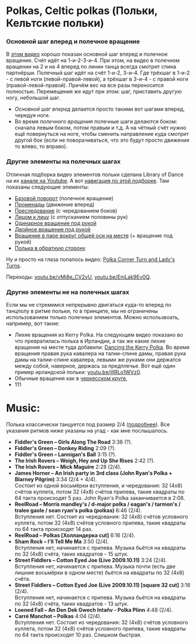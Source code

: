 Polkas, Celtic polkas (Польки, Кельтские польки)
=============
### Основной шаг вперед и полечное вращение
В [этом видео](https://www.youtube.com/watch?v=sVnfVUWiBTU) хорошо показан основной шаг вперед и полечное вращение. Счёт идёт на 1-и-2-3-и-4. При этом, на видео в полечном вращении на 2 и на 4 вперед по линии танца всегда смотрит спина партнёрши. Полечный шаг идёт на счёт 1-и-2, 3-и-4. Где трёхшаг в 1-и-2 - с левой ноги (левой-правой-левой), а трёхшаг в 3-и-4 - с правой ноги (правой-левой-правой). Причём вес на все разы переносится полностью. Перемещения же идут при этом: шаг, приставить другую ногу, небольшой шаг.
- _Основной шаг вперед_ делается просто такими вот шагами вперед, чередуя ноги.
- Во время _полечного вращения_ полечные шаги делаются боком: сначала левым боком, потом правым и т.д. А на чётный счёт нужно ещё повернуться на ноге, чтобы сменить направление куда смотрит другой бок (если не поворачиваться, что это будут просто движения то влево, то вправо).

### Другие элементы на полечных шагах
Отличная подборка видео элементов польки сделана Library of Dance на их [канале на Youtube](https://www.youtube.com/channel/UCXxfZG671bWCeOWj6Z_8IHA). А вот [навигация по этой подборке](http://www.libraryofdance.org/dances/polka/). Там показаны следующие элементы:

- [Базовой поворот](https://www.youtube.com/watch?v=gy1qQ4GChVc) (полечное вращение)
- [Променады](https://www.youtube.com/watch?v=v_tR53SI6Cg) (движение вперед)
- [Преследование](https://www.youtube.com/watch?v=JFcz35iQnWU) (с чередованием боков)
- [Лицом к лицу](https://www.youtube.com/watch?v=TcAZLbb4neQ) (с отпусканием половины рук)
- [Одинарное вращение под рукой](https://www.youtube.com/watch?v=no3etzfuFVU)
- [Двойное вращение под рукой](https://www.youtube.com/watch?v=FA4fdIdbu3I)
- [Вращение в паре вокруг общей оси на месте](https://www.youtube.com/watch?v=-XWWu18SzKc) (+ вращение под рукой)
- [Полька в обратную сторону](https://www.youtube.com/watch?v=4u9JS6lLq6Y)

Ну и просто на глаза попалось видео: [Polka Corner Turn and Lady's Turns](https://www.youtube.com/watch?v=JIERyEVNtCs).

Переходы: [youtu.be/vMi8e_CV2yU](https://www.youtube.com/watch?v=vMi8e_CV2yU), [youtu.be/EniLak9Ev0Q](https://www.youtube.com/watch?v=EniLak9Ev0Q).

### Другие элементы не на полечных шагах
Если мы не стремимся непрерывно двигаться куда-то вперед по танцполу в ритме польки, то в принципе, мы не ограничены использованием только полечных элементов. Можно использвоать, например, вот такие:

- Лихие вращения из Kerry Polka. На следующем видео показано во что превратилась полька в Ирландии, а так же какие лихие вращения на месте туда добавили: [Dancing the Kerry Polka](https://youtu.be/kYYeX8W3Dqk?t=45). Во время вращения правая рука кавалера на талии-спине дамы, правая рука дамы на талии-спине кавалера, левыми же руками они держатся между собой, наверное, держась за предплечье. Вот ещё один пример ирландской польки: [youtu.be/jIlRLo1WVz0](https://www.youtube.com/watch?v=jIlRLo1WVz0).
- Обычные вращения как в [черкесском круге](cercle-circassien.md),
- 111

Music:
=======
Полька классически танцуется под размер 2/4 ([подробнее](http://music.stackexchange.com/questions/5621/is-there-a-difference-between-2-4-and-4-4)). Все указания ритмов ниже указаны на угад - как мне послышалось.

- **Fiddler's Green – Girls Along The Road** 3:38 (?).
- **Fiddler's Green – Donkey Riding** 2:09 (?).
- **Fiddler's Green – Lannigan's Ball** 3:15 (?).
- **The Irish Rovers – Weigh, Hey and Up She Rises** 2:42 (?).
- **The Irish Rovers – Mick Maguire** 2:28 (2/4).
- **James Horner – An Irish party in 3rd class (John Ryan's Polka + Blarney Pilgrim)** 3:34 (2/4 + 4/4).  
  Состоит из одной восьмёрки вступления, и чередования:  32 (4x8) счётов куплета, потом 32 (4x8) счётов припева, такие квадраты по 64 такта происходят 5 раз. John Ryan's Polka заканчивается в 2:08.
- **ReelRoad – Morris mandley's / d-major polka / eagan's / tarmon's / tralee gaole / sean ryan's polka (polkas)** 6:46 (2/4).  
  Вступления нет. Состоит из чередования: 32 (4x8) счётов условного куплета, потом 32 (4x8) счётов условного припева, такие квадраты по 64 такта происходят 14 раз.
- **ReelRoad – Polkas [Холландерка cut]** 6:16 (2/4).
- **Sham Rock – I'll Tell Me Ma** 3:50 (2/4).  
  Вступления нет, начинается с припева. Музыка бьётся на квадраты по 32 (4х8) счёта, таких квадратов - 15 штук.
- **Street Fiddlers – Cotton Eyed Joe (Live 2009.10.11)** 3:24 (2/4).  
  Вступления нет, начинается с припева. Музыка почти (есть две лишние восьмёрки в одном месте) бьётся на квадраты по 32 (4х8) счёта.
- **Street Fiddlers – Cotton Eyed Joe (Live 2009.10.11) [square 32 cut]** 3:16 (2/4).  
  Вступления нет, начинается с припева. Музыка бьётся на квадраты по 32 (4х8) счёта, таких квадратов - 13 штук.
- **Loened Fall – An Den Dek Gwech Intañv - Polka Plinn** 4:48 (2/4).
- **Carré Manchot – Polkas** 4:04 (2/4).  
  Вступления нет. Состоит из чередования: 32 (4x8) счётов условного куплета, потом 32 (4x8) счётов условного припева, такие квадраты по 64 такта происходят 10 раз. Слишком быстрая.
